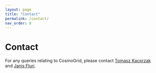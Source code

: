 ```yaml
---
layout: page
title: "Contact"
permalink: /contact/
nav_order: 8
---
```


# Contact

For any queries relating to CosmoGrid, please contact [Tomasz Kacprzak](mailto:tomaszk@phys.ethz.ch) and [Janis Fluri](mailto:jafluri@phys.ethz.ch).
